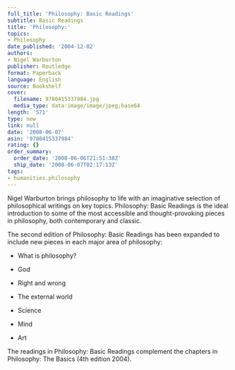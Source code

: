```yaml
---
full_title: 'Philosophy: Basic Readings'
subtitle: Basic Readings
title: 'Philosophy:'
topics:
- Philosophy
date_published: '2004-12-02'
authors:
- Nigel Warburton
publisher: Routledge
format: Paperback
language: English
source: Bookshelf
cover:
  filename: 9780415337984.jpg
  media_type: data:image/image/jpeg;base64
length: '571'
type: new
link: null
date: '2008-06-07'
asin: '9780415337984'
rating: {}
order_summary:
  order_date: '2008-06-06T21:51:38Z'
  ship_date: '2008-06-07T02:17:13Z'
tags:
- humanities.philosophy
---
```

Nigel Warburton brings philosophy to life with an imaginative selection of philosophical writings on key topics. Philosophy: Basic Readings is the ideal introduction to some of the most accessible and thought-provoking pieces in philosophy, both contemporary and classic.

The second edition of Philosophy: Basic Readings has been expanded to include new pieces in each major area of philosophy:

- What is philosophy?

- God

- Right and wrong

- The external world

- Science

- Mind

- Art

The readings in Philosophy: Basic Readings complement the chapters in Philosophy: The Basics (4th edition 2004).
